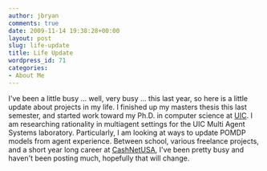 ```yaml
---
author: jbryan
comments: true
date: 2009-11-14 19:38:28+00:00
layout: post
slug: life-update
title: Life Update
wordpress_id: 71
categories:
- About Me
---
```


I've been a little busy ... well, very busy ... this last year, so here is a
little update about projects in my life.   I finished up my masters thesis this
last semester, and started work toward my Ph.D. in computer science at
[UIC](http://www.uic.edu).  I am researching rationality in multiagent settings
for the UIC Multi Agent Systems laboratory.  Particularly, I am looking at ways
to update POMDP models from agent experience.   Between school, various
freelance projects, and a short year long career at
[CashNetUSA](http://www.cashnetusa.com), I've been pretty busy and haven't been
posting much, hopefully that will change.

